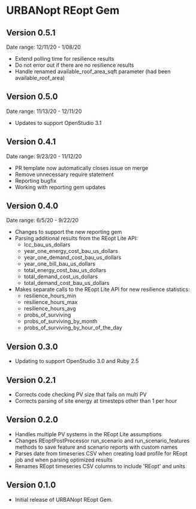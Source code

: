 # URBANopt REopt Gem

## Version 0.5.1

Date range: 12/11/20 - 1/08/20

* Extend polling time for resilience results
* Do not error out if there are no resilience results
* Handle renamed available_roof_area_sqft parameter (had been available_roof_area)


## Version 0.5.0

Date range: 11/13/20 - 12/11/20

* Updates to support OpenStudio 3.1  

 
## Version 0.4.1

Date range: 9/23/20 - 11/12/20

* PR template now automatically closes issue on merge
* Remove unnecessary require statement
* Reporting bugfix
* Working with reporting gem updates


## Version 0.4.0

Date range: 6/5/20 - 9/22/20

* Changes to support the new reporting gem
* Parsing additional results from the REopt Lite API: 
  - lcc_bau_us_dollars
  - year_one_energy_cost_bau_us_dollars
  - year_one_demand_cost_bau_us_dollars
  - year_one_bill_bau_us_dollars
  - total_energy_cost_bau_us_dollars
  - total_demand_cost_us_dollars
  - total_demand_cost_bau_us_dollars
* Makes separate calls to the REopt Lite API for new resilience statistics:
  - resilience_hours_min
  - resilience_hours_max
  - resilience_hours_avg
  - probs_of_surviving
  - probs_of_surviving_by_month
  - probs_of_surviving_by_hour_of_the_day


## Version 0.3.0

* Updating to support OpenStudio 3.0 and Ruby 2.5

## Version 0.2.1 
* Corrects code checking PV size that fails on multi PV
* Corrects parsing of site energy at timesteps other than 1 per hour


## Version 0.2.0 

* Handles multiple PV systems in the REopt Lite assumptions
* Changes REoptPostProcessor run_scenario and run_scenario_features methods to save feature and scenario reports with custom names
* Parses date from timeseries CSV when creating load profile for REopt job and when parsing optimized results
* Renames REopt timeseries CSV columns to include 'REopt' and units


## Version 0.1.0 

* Initial release of URBANopt REopt Gem. 
